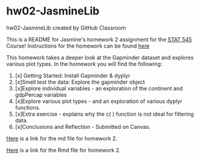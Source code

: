 # hw02-JasmineLib
hw02-JasmineLib created by GitHub Classroom


This is a README for Jasmine's homework 2 assignment for the [STAT 545](http://stat545.com/Classroom/) Course! 
Instructions for the homework can be found [here](http://stat545.com/Classroom/assignments/hw02/hw02.html)

This homework takes a deeper look at the Gapminder dataset and explores various plot types.
In the homework you will find the following:

1. [x] Getting Started: Install Gapminder & dyplyr  
2. [x]Smell test the data: Explore the gapminder object  
3. [x]Explore individual variables  - an exploration of the continent and gdpPercap variables
4. [x]Explore various plot types - and an exploration of various dyplyr functions.
5. [x]Extra exercise - explains why the c( ) function is not ideal for filtering data.
6. [x]Conclusions and Reflection - Submitted on Canvas. 

[Here](https://github.com/STAT545-UBC-students/hw02-JasmineLib/blob/master/STAT545_hw02_JLB.md) is a link for the md file for homework 2.

[Here](https://github.com/STAT545-UBC-students/hw02-JasmineLib/blob/master/STAT545_hw02_JLB.Rmd) is a link for the Rmd file for homework 2.



